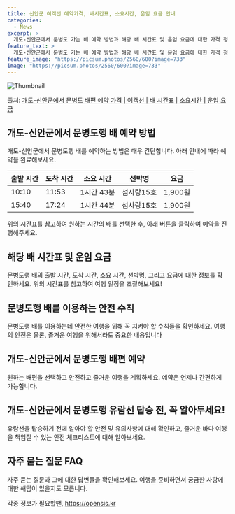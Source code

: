 ```yaml
---
title: 신안군 여객선 예약가격, 배시간표, 소요시간, 운임 요금 안내
categories:
  - News
excerpt: >
  개도-신안군에서 문병도 가는 배 예약 방법과 해당 배 시간표 및 운임 요금에 대한 가격 정보를 안내 드리겠습니다. 안전하고 재밋는 문병도행 여행을 위해 아래 정보 참고하시기 바랍니다. 문병도행 배편 예약하기 👈 클릭개도-신안군에서 문병도행 배 시간표출발 시간도착 시간소요 시간선박명요금10:1011:531시간 43분섬사랑15호1,900원15:4017:241시간 44분섬사랑15호1,900원문병도행 배편 예약하기 👈 클릭개도-신안군에서 문병도행 여객선 탑승 시 이용수칙개도-신안군에서 문병도행 배 출항시간을 확인한다. 선박이 출항할 시간이 가까울수록 혼잡하므로 출발 전에 매표소를 미리 방문하여 충분한 여유시간을 확보합니다. 탑승 절차를 지켜 탑승합니다. 배가 도착하여 탑승을 한 후 차와 사람이 내려간 뒤에 탑승..
feature_text: >
  개도-신안군에서 문병도 가는 배 예약 방법과 해당 배 시간표 및 운임 요금에 대한 가격 정보를 안내 드리겠습니다. 안전하고 재밋는 문병도행 여행을 위해 아래 정보 참고하시기 바랍니다. 문병도행 배편 예약하기 👈 클릭개도-신안군에서 문병도행 배 시간표출발 시간도착 시간소요 시간선박명요금10:1011:531시간 43분섬사랑15호1,900원15:4017:241시간 44분섬사랑15호1,900원문병도행 배편 예약하기 👈 클릭개도-신안군에서 문병도행 여객선 탑승 시 이용수칙개도-신안군에서 문병도행 배 출항시간을 확인한다. 선박이 출항할 시간이 가까울수록 혼잡하므로 출발 전에 매표소를 미리 방문하여 충분한 여유시간을 확보합니다. 탑승 절차를 지켜 탑승합니다. 배가 도착하여 탑승을 한 후 차와 사람이 내려간 뒤에 탑승..
feature_image: "https://picsum.photos/2560/600?image=733"
image: "https://picsum.photos/2560/600?image=733"
---
```


![Thumbnail](https://img1.daumcdn.net/thumb/R800x0/?scode=mtistory2&fname=https%3A%2F%2Fblog.kakaocdn.net%2Fdn%2FehzAPE%2FbtsHCTEtism%2FQ3SAFehZD8TsHJ7zerxXG0%2Fimg.webp)

<p>출처: <a href="https://opensis.kr/entry/%EA%B0%9C%EB%8F%84-%EC%8B%A0%EC%95%88%EA%B5%B0%EC%97%90%EC%84%9C-%EB%AC%B8%EB%B3%91%EB%8F%84-%EB%B0%B0%ED%8E%B8-%EC%98%88%EC%95%BD-%EA%B0%80%EA%B2%A9-%EC%97%AC%EA%B0%9D%EC%84%A0-%EB%B0%B0-%EC%8B%9C%EA%B0%84%ED%91%9C-%EC%86%8C%EC%9A%94%EC%8B%9C%EA%B0%84-%EC%9A%B4%EC%9E%84-%EC%9A%94%EA%B8%88" rel="dofollow">개도-신안군에서 문병도 배편 예약 가격 | 여객선 | 배 시간표 | 소요시간 | 운임 요금</a> </p>

## 개도-신안군에서 문병도행 배 예약 방법

개도-신안군에서 문병도행 배를 예약하는 방법은 매우 간단합니다. 아래 안내에 따라 예약을 완료해보세요.

출발 시간 | 도착 시간 | 소요 시간 | 선박명 | 요금  
---|---|---|---|---  
10:10 | 11:53 | 1시간 43분 | 섬사랑15호 | 1,900원  
15:40 | 17:24 | 1시간 44분 | 섬사랑15호 | 1,900원  
  
위의 시간표를 참고하여 원하는 시간의 배를 선택한 후, 아래 버튼을 클릭하여 예약을 진행해주세요.

## 해당 배 시간표 및 운임 요금

문병도행 배의 출발 시간, 도착 시간, 소요 시간, 선박명, 그리고 요금에 대한 정보를 확인하세요. 위의 시간표를 참고하여 여행 일정을
조절해보세요!

## 문병도행 배를 이용하는 안전 수칙

문병도행 배를 이용하는데 안전한 여행을 위해 꼭 지켜야 할 수칙들을 확인하세요. 여행의 안전은 물론, 즐거운 여행을 위해서라도 중요한
내용입니다

## 개도-신안군에서 문병도행 배편 예약

원하는 배편을 선택하고 안전하고 즐거운 여행을 계획하세요. 예약은 언제나 간편하게 가능합니다.

## 개도-신안군에서 문병도행 유람선 탑승 전, 꼭 알아두세요!

유람선을 탑승하기 전에 알아야 할 안전 및 유의사항에 대해 확인하고, 즐거운 바다 여행을 책임질 수 있는 안전 체크리스트에 대해 알아보세요.

## 자주 묻는 질문 FAQ

자주 묻는 질문과 그에 대한 답변들을 확인해보세요. 여행을 준비하면서 궁금한 사항에 대한 해답이 있을지도 모릅니다.

 

각종 정보가 필요할땐, <a href="https://opensis.kr" rel="dofollow">https://opensis.kr</a>


